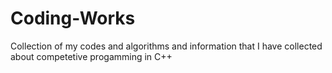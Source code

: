 # Coding-Works
Collection of my codes and algorithms and information that I have collected about competetive progamming in C++
